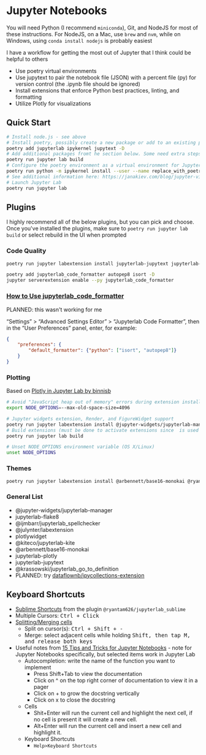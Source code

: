 # Jupyter Notebooks

You will need Python (I recommend `miniconda`), Git, and NodeJS for most of these instructions. For NodeJS, on a Mac, use `brew` and `nvm`, while on Windows, using `conda install nodejs` is probably easiest

I have a workflow for getting the most out of Jupyter that I think could be helpful to others

- Use poetry virtual environments
- Use jupytext to pair the notebook file (JSON) with a percent file (py) for version control (the .ipynb file should be ignored)
- Install extensions that enforce Python best practices, linting, and formatting
- Utilize Plotly for visualizations

## Quick Start

```sh
# Install node.js - see above
# Install poetry, possibly create a new package or add to an existing project
poetry add jupyterlab ipykernel jupytext -D
# Add additional packages fromt he section below. Some need extra steps. Rebuild once packages are instaled
poetry run jupyter lab build
# Configure the poetry environment as a virtual environment for Jupyter
poetry run python -m ipykernel install --user --name replace_with_poetry_package_name
# See additional information here: https://janakiev.com/blog/jupyter-virtual-envs/
# Launch Jupyter Lab
poetry run jupyter lab
```

## Plugins

I highly recommend all of the below plugins, but you can pick and choose. Once you've installed the plugins, make sure to `poetry run jupyter lab build` or select rebuild in the UI when prompted

### Code Quality

```sh
poetry run jupyter labextension install jupyterlab-jupytext jupyterlab-flake8 @ryantam626/jupyterlab_code_formatter @wallneradam/trailing_space_remover @julynter/labextension @ijmbarr/jupyterlab_spellchecker @krassowski/jupyterlab_go_to_definition @kiteco/jupyterlab-kite --no-build

poetry add jupyterlab_code_formatter autopep8 isort -D
jupyter serverextension enable --py jupyterlab_code_formatter
```

### [How to Use jupyterlab_code_formatter](https://jupyterlab-code-formatter.readthedocs.io/en/latest/how-to-use.html#how-to-use-this-plugin)

PLANNED: this wasn't working for me

“Settings” > “Advanced Settings Editor” > “Jupyterlab Code Formatter”, then in the “User Preferences” panel, enter, for example:

```json
{
    "preferences": {
        "default_formatter": {"python": ["isort", "autopep8"]}
    }
}
```

### Plotting

Based on [Plotly in Jupyter Lab by binnisb](https://binnisb.github.io/blog/datascience/2020/04/02/Plotly-in-lab.html#Plotly-in-Jupyter-Lab)

```sh
# Avoid "JavaScript heap out of memory" errors during extension installation (OS X/Linux)
export NODE_OPTIONS=--max-old-space-size=4096

# Jupyter widgets extension, Render, and FigureWidget support
poetry run jupyter labextension install @jupyter-widgets/jupyterlab-manager jupyterlab-plotly plotlywidget --no-build
# Build extensions (must be done to activate extensions since  is used above)
poetry run jupyter lab build

# Unset NODE_OPTIONS environment variable (OS X/Linux)
unset NODE_OPTIONS
```

### Themes

```sh
poetry run jupyter labextension install @arbennett/base16-monokai @ryantam626/jupyterlab_sublime --no-build
```

### General List

- @jupyter-widgets/jupyterlab-manager
- jupyterlab-flake8
- @ijmbarr/jupyterlab_spellchecker
- @julynter/labextension
- plotlywidget
- @kiteco/jupyterlab-kite
- @arbennett/base16-monokai
- jupyterlab-plotly
- jupyterlab-jupytext
- @krassowski/jupyterlab_go_to_definition
- PLANNED: try [dataflownb/ipycollections-extension](https://github.com/dataflownb/ipycollections-extension)

## Keyboard Shortcuts

- [Sublime Shortcuts](https://github.com/ryantam626/jupyterlab_sublime/blob/master/sublimeKeyChecklist.md) from the plugin `@ryantam626/jupyterlab_sublime `
- Multiple Cursors: <kbd>Ctrl</kdb> + Click
- [Splitting/Merging cells](https://stackoverflow.com/questions/63654380/how-to-split-and-merge-cells-in-jupyterlab)
  - Split on cursor(s): <kbd>Ctrl</kdb> + <kbd>Shift</kdb> + <kbd>-</kdb>
  - Merge: select adjacent cells while holding <kbd>Shift</kdb>, then tap <kbd>M</kdb>, and release both keys
- Useful notes from [15 Tips and Tricks for Jupyter Notebooks](https://towardsdatascience.com/15-tips-and-tricks-for-jupyter-notebook-that-will-ease-your-coding-experience-e469207ac95c) - note for Jupyter Notebooks specifically, but selected items work in Jupyter Lab
  - Autocompletion: write the name of the function you want to implement
    - Press Shift+Tab to view the documentation
    - Click on ^ on the top right corner of documentation to view it in a pager
    - Click on + to grow the docstring vertically
    - Click on x to close the docstring
  - Cells
    - Shit+Enter will run the current cell and highlight the next cell, if no cell is present it will create a new cell.
    - Alt+Enter will run the current cell and insert a new cell and highlight it.
  - Keyboard Shortcuts
    - `Help>Keyboard Shortcuts`
